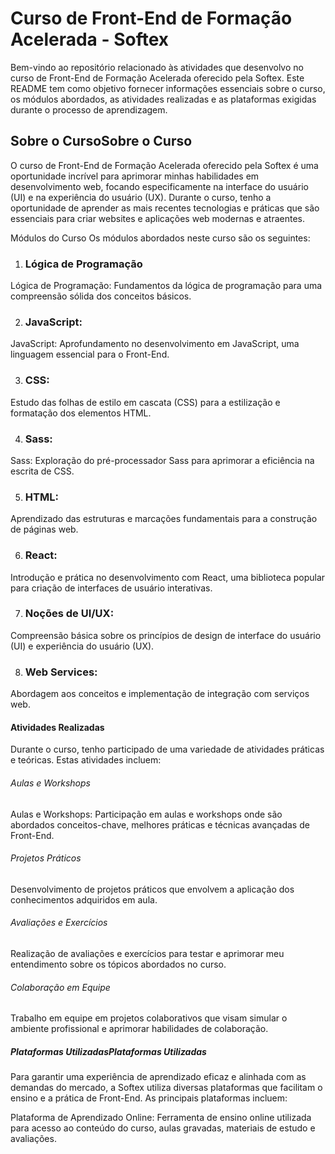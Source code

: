 
# Curso de Front-End de Formação Acelerada - Softex
Bem-vindo ao repositório relacionado às atividades que desenvolvo no curso de Front-End de Formação Acelerada oferecido pela Softex. Este README tem como objetivo fornecer informações essenciais sobre o curso, os módulos abordados, as atividades realizadas e as plataformas exigidas durante o processo de aprendizagem.

## Sobre o CursoSobre o Curso  
O curso de Front-End de Formação Acelerada oferecido pela Softex é uma oportunidade incrível para aprimorar minhas habilidades em desenvolvimento web, focando especificamente na interface do usuário (UI) e na experiência do usuário (UX). Durante o curso, tenho a oportunidade de aprender as mais recentes tecnologias e práticas que são essenciais para criar websites e aplicações web modernas e atraentes.

Módulos do Curso
Os módulos abordados neste curso são os seguintes:

1. ### Lógica de Programação
Lógica de Programação: Fundamentos da lógica de programação para uma compreensão sólida dos conceitos básicos.

2.  ### JavaScript:  
JavaScript: Aprofundamento no desenvolvimento em JavaScript, uma linguagem essencial para o Front-End.

3. ### CSS:
Estudo das folhas de estilo em cascata (CSS) para a estilização e formatação dos elementos HTML.

4. ### Sass:
Sass: Exploração do pré-processador Sass para aprimorar a eficiência na escrita de CSS.

5. ### HTML: 
Aprendizado das estruturas e marcações fundamentais para a construção de páginas web.

6. ### React: 
Introdução e prática no desenvolvimento com React, uma biblioteca popular para criação de interfaces de usuário interativas.

7. ### Noções de UI/UX: 
Compreensão básica sobre os princípios de design de interface do usuário (UI) e experiência do usuário (UX).

8. ### Web Services: 
Abordagem aos conceitos e implementação de integração com serviços web.

#### Atividades Realizadas
Durante o curso, tenho participado de uma variedade de atividades práticas e teóricas. Estas atividades incluem:

###### Aulas e Workshops
Aulas e Workshops: Participação em aulas e workshops onde são abordados conceitos-chave, melhores práticas e técnicas avançadas de Front-End.

###### Projetos Práticos
Desenvolvimento de projetos práticos que envolvem a aplicação dos conhecimentos adquiridos em aula.

###### Avaliações e Exercícios
Realização de avaliações e exercícios para testar e aprimorar meu entendimento sobre os tópicos abordados no curso.

###### Colaboração em Equipe
Trabalho em equipe em projetos colaborativos que visam simular o ambiente profissional e aprimorar habilidades de colaboração.

##### Plataformas UtilizadasPlataformas Utilizadas
Para garantir uma experiência de aprendizado eficaz e alinhada com as demandas do mercado, a Softex utiliza diversas plataformas que facilitam o ensino e a prática de Front-End. As principais plataformas incluem:

Plataforma de Aprendizado Online: Ferramenta de ensino online utilizada para acesso ao conteúdo do curso, aulas gravadas, materiais de estudo e avaliações.
